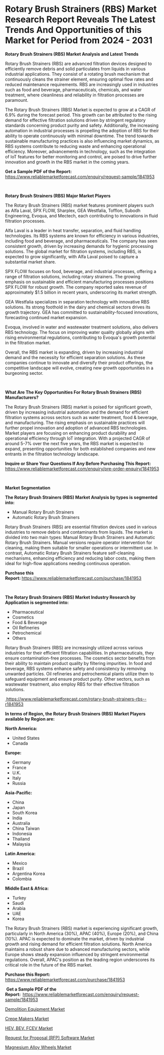 <p><h1>Rotary Brush Strainers (RBS) Market Research Report Reveals The Latest Trends And Opportunities of this Market for Period from 2024 - 2031</h1></p><p><strong>Rotary Brush Strainers (RBS) Market Analysis and Latest Trends</strong></p>
<p><p>Rotary Brush Strainers (RBS) are advanced filtration devices designed to efficiently remove debris and solid particulates from liquids in various industrial applications. They consist of a rotating brush mechanism that continuously cleans the strainer element, ensuring optimal flow rates and reduced maintenance requirements. RBS are increasingly used in industries such as food and beverage, pharmaceuticals, chemicals, and water treatment, where cleanliness and reliability in filtration processes are paramount.</p><p>The Rotary Brush Strainers (RBS) Market is expected to grow at a CAGR of 6.9% during the forecast period. This growth can be attributed to the rising demand for effective filtration solutions driven by stringent regulatory standards concerning product purity and safety. Additionally, the increasing automation in industrial processes is propelling the adoption of RBS for their ability to operate continuously with minimal downtime. The trend towards sustainable manufacturing practices is also influencing market dynamics, as RBS systems contribute to reducing waste and enhancing operational efficiency. Moreover, advancements in technology, such as the integration of IoT features for better monitoring and control, are poised to drive further innovation and growth in the RBS market in the coming years.</p></p>
<p><strong>Get a Sample PDF of the Report:&nbsp;</strong> <a href="https://www.reliablemarketforecast.com/enquiry/request-sample/1841953?utm_campaign=1398&utm_medium=2&utm_source=Github&utm_content=ia&utm_term=16102024&utm_id=rotary-brush-strainers-rbs">https://www.reliablemarketforecast.com/enquiry/request-sample/1841953</a></p>
<p>&nbsp;</p>
<p><strong>Rotary Brush Strainers (RBS) Major Market Players</strong></p>
<p><p>The Rotary Brush Strainers (RBS) market features prominent players such as Alfa Laval, SPX FLOW, Sharplex, GEA Westfalia, Tofflon, Subodh Engineering, Evoqua, and Mectech, each contributing to innovations in fluid filtration processes.</p><p>Alfa Laval is a leader in heat transfer, separation, and fluid handling technologies. Its RBS systems are known for efficiency in various industries, including food and beverage, and pharmaceuticals. The company has seen consistent growth, driven by increasing demands for hygienic processing solutions. The global market for filtration systems, including RBS, is expected to grow significantly, with Alfa Laval poised to capture a substantial market share.</p><p>SPX FLOW focuses on food, beverage, and industrial processes, offering a range of filtration solutions, including rotary strainers. The growing emphasis on sustainable and efficient manufacturing processes positions SPX FLOW for robust growth. The company reported sales revenue of approximately $1.5 billion in recent years, underscoring its market strength.</p><p>GEA Westfalia specializes in separation technology with innovative RBS solutions. Its strong foothold in the dairy and chemical sectors drives its growth trajectory. GEA has committed to sustainability-focused innovations, forecasting continued market expansion.</p><p>Evoqua, involved in water and wastewater treatment solutions, also delivers RBS technology. The focus on improving water quality globally aligns with rising environmental regulations, contributing to Evoqua's growth potential in the filtration market.</p><p>Overall, the RBS market is expanding, driven by increasing industrial demand and the necessity for efficient separation solutions. As these companies continue to innovate and diversify their product offerings, the competitive landscape will evolve, creating new growth opportunities in a burgeoning sector.</p></p>
<p>&nbsp;</p>
<p><strong>What Are The Key Opportunities For Rotary Brush Strainers (RBS) Manufacturers?</strong></p>
<p><p>The Rotary Brush Strainers (RBS) market is poised for significant growth, driven by increasing industrial automation and the demand for efficient filtration systems across sectors such as water treatment, food & beverage, and manufacturing. The rising emphasis on sustainable practices will further propel innovation and adoption of advanced RBS technologies. Market players are focusing on enhancing product durability and operational efficiency through IoT integration. With a projected CAGR of around 5-7% over the next five years, the RBS market is expected to expand, presenting opportunities for both established companies and new entrants in the filtration technology landscape.</p></p>
<p><strong>Inquire or Share Your Questions If Any Before Purchasing This Report:</strong> <a href="https://www.reliablemarketforecast.com/enquiry/pre-order-enquiry/1841953?utm_campaign=1398&utm_medium=2&utm_source=Github&utm_content=ia&utm_term=16102024&utm_id=rotary-brush-strainers-rbs">https://www.reliablemarketforecast.com/enquiry/pre-order-enquiry/1841953</a></p>
<p>&nbsp;</p>
<p><strong>Market Segmentation</strong></p>
<p><strong>The Rotary Brush Strainers (RBS) Market Analysis by types is segmented into:</strong></p>
<p><ul><li>Manual Rotary Brush Strainers</li><li>Automatic Rotary Brush Strainers</li></ul></p>
<p><p>Rotary Brush Strainers (RBS) are essential filtration devices used in various industries to remove debris and contaminants from liquids. The market is divided into two main types: Manual Rotary Brush Strainers and Automatic Rotary Brush Strainers. Manual versions require operator intervention for cleaning, making them suitable for smaller operations or intermittent use. In contrast, Automatic Rotary Brush Strainers feature self-cleaning mechanisms, enhancing efficiency and reducing labor costs, making them ideal for high-flow applications needing continuous operation.</p></p>
<p><strong>Purchase this Report:&nbsp;</strong><a href="https://www.reliablemarketforecast.com/purchase/1841953?utm_campaign=1398&utm_medium=2&utm_source=Github&utm_content=ia&utm_term=16102024&utm_id=rotary-brush-strainers-rbs">https://www.reliablemarketforecast.com/purchase/1841953</a></p>
<p>&nbsp;</p>
<p><strong>The Rotary Brush Strainers (RBS) Market Industry Research by Application is segmented into:</strong></p>
<p><ul><li>Pharmaceutical</li><li>Cosmetics</li><li>Food & Beverage</li><li>Oil Refineries</li><li>Petrochemical</li><li>Others</li></ul></p>
<p><p>Rotary Brush Strainers (RBS) are increasingly utilized across various industries for their efficient filtration capabilities. In pharmaceuticals, they ensure contamination-free processes. The cosmetics sector benefits from their ability to maintain product quality by filtering impurities. In food and beverage, RBS systems enhance safety and consistency by removing unwanted particles. Oil refineries and petrochemical plants utilize them to safeguard equipment and ensure product purity. Other sectors, such as wastewater treatment, also employ RBS for their effective filtration solutions.</p></p>
<p><a href="https://www.reliablemarketforecast.com/rotary-brush-strainers-rbs--r1841953?utm_campaign=1398&utm_medium=2&utm_source=Github&utm_content=ia&utm_term=16102024&utm_id=rotary-brush-strainers-rbs">&nbsp;https://www.reliablemarketforecast.com/rotary-brush-strainers-rbs--r1841953</a></p>
<p><strong>In terms of Region, the Rotary Brush Strainers (RBS) Market Players available by Region are:</strong></p>
<p>
    <p> <strong> North America: </strong>
        <ul>
            <li>United States</li>
            <li>Canada</li>
        </ul>
        </p> 
    <p> <strong> Europe: </strong>
        <ul>
            <li>Germany</li>
            <li>France</li>
            <li>U.K.</li>
            <li>Italy</li>
            <li>Russia</li>
        </ul>
        </p> 
    <p> <strong> Asia-Pacific: </strong>
        <ul>
            <li>China</li>
            <li>Japan</li>
            <li>South Korea</li>
            <li>India</li>
            <li>Australia</li>
            <li>China Taiwan</li>
            <li>Indonesia</li>
            <li>Thailand</li>
            <li>Malaysia</li>
        </ul>
        </p> 
    <p> <strong> Latin America: </strong>
        <ul>
            <li>Mexico</li>
            <li>Brazil</li>
            <li>Argentina Korea</li>
            <li>Colombia</li>
        </ul>
        </p> 
    <p> <strong> Middle East & Africa: </strong>
        <ul>
            <li>Turkey</li>
            <li>Saudi</li>
            <li>Arabia</li>
            <li>UAE</li>
            <li>Korea</li>
        </ul>
    </p>
    </p>
<p><p>The Rotary Brush Strainers (RBS) market is experiencing significant growth, particularly in North America (30%), APAC (40%), Europe (20%), and China (10%). APAC is expected to dominate the market, driven by industrial growth and rising demand for efficient filtration solutions. North America maintains a robust share due to advanced manufacturing sectors, while Europe shows steady expansion influenced by stringent environmental regulations. Overall, APAC's position as the leading region underscores its critical role in the future of the RBS market.</p></p>
<p><strong>Purchase this Report: </strong><a href="https://www.reliablemarketforecast.com/purchase/1841953?utm_campaign=1398&utm_medium=2&utm_source=Github&utm_content=ia&utm_term=16102024&utm_id=rotary-brush-strainers-rbs">https://www.reliablemarketforecast.com/purchase/1841953</a></p>
<p>&nbsp;<strong>Get a Sample PDF of the Report:&nbsp;&nbsp;</strong><a href="https://www.reliablemarketforecast.com/enquiry/request-sample/1841953?utm_campaign=1398&utm_medium=2&utm_source=Github&utm_content=ia&utm_term=16102024&utm_id=rotary-brush-strainers-rbs">https://www.reliablemarketforecast.com/enquiry/request-sample/1841953</a></p>
<p><strong></strong></p>
<p><p><a href="https://issuu.com/reportprime-2/docs/demolition-equipment-market-size-20_bed6ae4994efe1?utm_campaign=1398&utm_medium=2&utm_source=Github&utm_content=ia&utm_term=16102024&utm_id=rotary-brush-strainers-rbs">Demolition Equipment Market</a></p><p><a href="https://issuu.com/reportprime-2/docs/crepe-makers-market-size-2030.pptx_dea4a3844fd7a2?utm_campaign=1398&utm_medium=2&utm_source=Github&utm_content=ia&utm_term=16102024&utm_id=rotary-brush-strainers-rbs">Crepe Makers Market</a></p><p><a href="https://www.linkedin.com/pulse/competitive-intelligence-hev-bev-fcev-market-key-players-strategies-ihiae?utm_campaign=1398&utm_medium=2&utm_source=Github&utm_content=ia&utm_term=16102024&utm_id=rotary-brush-strainers-rbs">HEV, BEV, FCEV Market</a></p><p><a href="https://github.com/rocyq11genung/Market-Research-Report-List-1/blob/main/request-for-proposal-rfp-software-market.md?utm_campaign=1398&utm_medium=2&utm_source=Github&utm_content=ia&utm_term=16102024&utm_id=rotary-brush-strainers-rbs">Request for Proposal (RFP) Software Market</a></p><p><a href="https://www.linkedin.com/pulse/strategic-market-insights-global-magnesium-alloy-wheels-vfnhe?utm_campaign=1398&utm_medium=2&utm_source=Github&utm_content=ia&utm_term=16102024&utm_id=rotary-brush-strainers-rbs">Magnesium Alloy Wheels Market</a></p></p>